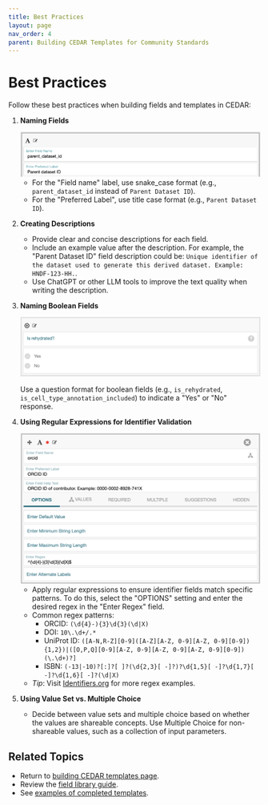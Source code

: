 ```yaml
---
title: Best Practices
layout: page
nav_order: 4
parent: Building CEDAR Templates for Community Standards
---
```


# Best Practices

Follow these best practices when building fields and templates in CEDAR:

1. **Naming Fields**
   
   <img width="800" alt="Naming fields" src="../img/naming-fields.png" />

   - For the "Field name" label, use snake_case format (e.g., `parent_dataset_id` instead of `Parent Dataset ID`).
   - For the "Preferred Label", use title case format (e.g., `Parent Dataset ID`).

3. **Creating Descriptions**
   - Provide clear and concise descriptions for each field.
   - Include an example value after the description. For example, the "Parent Dataset ID" field description could be:
`Unique identifier of the dataset used to generate this derived dataset. Example: HNDF-123-HH.`.
   - Use ChatGPT or other LLM tools to improve the text quality when writing the description.

4. **Naming Boolean Fields**

   <img width="800" alt="Naming boolean fields" src="../img/naming-boolean-fields.png" />

   Use a question format for boolean fields (e.g., `is_rehydrated`, `is_cell_type_annotation_included`) to indicate a "Yes" or "No" response.

5. **Using Regular Expressions for Identifier Validation**

   <img width="800" alt="Using regex for identifier validation" src="../img/using-regex-for-validation.png" />

   - Apply regular expressions to ensure identifier fields match specific patterns. To do this, select the "OPTIONS" setting and enter the desired regex in the "Enter Regex" field.
   - Common regex patterns:
     - ORCID: `(\d{4}-){3}\d{3}(\d|X)`
     - DOI: `10\.\d+/.*`
     - UniProt ID: `([A-N,R-Z][0-9]([A-Z][A-Z, 0-9][A-Z, 0-9][0-9]){1,2})|([O,P,Q][0-9][A-Z, 0-9][A-Z, 0-9][A-Z, 0-9][0-9])(\.\d+)?]`
     - ISBN: `(-13|-10)?[:]?[ ]?(\d{2,3}[ -]?)?\d{1,5}[ -]?\d{1,7}[ -]?\d{1,6}[ -]?(\d|X)`
   - *Tip*: Visit [Identifiers.org](https://identifiers.org) for more regex examples.

6. **Using Value Set vs. Multiple Choice**
   - Decide between value sets and multiple choice based on whether the values are shareable concepts. Use Multiple Choice for non-shareable values, such as a collection of input parameters.

## Related Topics

- Return to [building CEDAR templates page](build-templates.md).
- Review the [field library guide](create-field-library.md).
- See [examples of completed templates](https://github.com/hubmapconsortium/dataset-metadata-spreadsheet).
